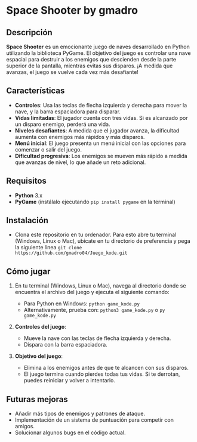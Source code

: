 # Space Shooter by gmadro

## Descripción
**Space Shooter** es un emocionante juego de naves desarrollado en Python utilizando la biblioteca PyGame. El objetivo del juego es controlar una nave espacial para destruir a los enemigos que descienden desde la parte superior de la pantalla, mientras evitas sus disparos. ¡A medida que avanzas, el juego se vuelve cada vez más desafiante!

## Características
- **Controles**: Usa las teclas de flecha izquierda y derecha para mover la nave, y la barra espaciadora para disparar.
- **Vidas limitadas**: El jugador cuenta con tres vidas. Si es alcanzado por un disparo enemigo, perderá una vida.
- **Niveles desafiantes**: A medida que el jugador avanza, la dificultad aumenta con enemigos más rápidos y más disparos.
- **Menú inicial**: El juego presenta un menú inicial con las opciones para comenzar o salir del juego.
- **Dificultad progresiva**: Los enemigos se mueven más rápido a medida que avanzas de nivel, lo que añade un reto adicional.

## Requisitos
- **Python** 3.x
- **PyGame** (instálalo ejecutando `pip install pygame` en la terminal)
## Instalación
- Clona este repositorio en tu ordenador. Para esto abre tu terminal (Windows, Linux o Mac), ubicate en tu directorio de preferencia y pega la siguiente linea `git clone https://github.com/gmadro04/Juego_kode.git`

## Cómo jugar

1. En tu terminal (Windows, Linux o Mac), navega al directorio donde se encuentra el archivo del juego y ejecuta el siguiente comando:
    - Para Python en Windows: `python game_kode.py`
    - Alternativamente, prueba con: `python3 game_kode.py` o `py game_kode.py`
    
2. **Controles del juego**:
    - Mueve la nave con las teclas de flecha izquierda y derecha.
    - Dispara con la barra espaciadora.

3. **Objetivo del juego**:
    - Elimina a los enemigos antes de que te alcancen con sus disparos.
    - El juego termina cuando pierdes todas tus vidas. Si te derrotan, puedes reiniciar y volver a intentarlo.

## Futuras mejoras
- Añadir más tipos de enemigos y patrones de ataque.
- Implementación de un sistema de puntuación para competir con amigos.
- Solucionar algunos bugs en el código actual.


